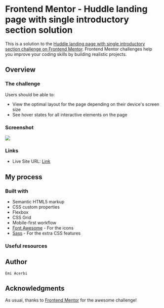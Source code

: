 # Frontend Mentor - Huddle landing page with single introductory section solution

This is a solution to the [Huddle landing page with single introductory section challenge on Frontend Mentor](https://www.frontendmentor.io/challenges/huddle-landing-page-with-a-single-introductory-section-B_2Wvxgi0). Frontend Mentor challenges help you improve your coding skills by building realistic projects. 

## Overview

### The challenge

Users should be able to:

- View the optimal layout for the page depending on their device's screen size
- See hover states for all interactive elements on the page

### Screenshot

![](./screenshot.jpg)

### Links

- Live Site URL: [Link](https://your-live-site-url.com)

## My process

### Built with

- Semantic HTML5 markup
- CSS custom properties
- Flexbox
- CSS Grid
- Mobile-first workflow
- [Font Awesome](https://fontawesome.com/) - For the icons
- [Sass](https://sass-lang.com/) - For the extra CSS features

### Useful resources

## Author

`Emi Acerbi`

## Acknowledgments

As usual, thanks to [Frontend Mentor](https://www.frontendmentor.io/home) for the awesome challenge!

